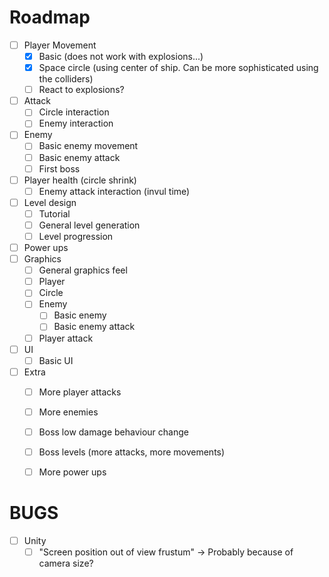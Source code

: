 # Roadmap

- [ ] Player Movement
  - [x] Basic (does not work with explosions...)
  - [x] Space circle (using center of ship. Can be more sophisticated using the
      colliders)
  - [ ] React to explosions?
- [ ] Attack
  - [ ] Circle interaction
  - [ ] Enemy interaction
- [ ] Enemy
  - [ ] Basic enemy movement
  - [ ] Basic enemy attack
  - [ ] First boss
- [ ] Player health (circle shrink)
  - [ ] Enemy attack interaction (invul time)
- [ ] Level design
  - [ ] Tutorial
  - [ ] General level generation
  - [ ] Level progression
- [ ] Power ups
- [ ] Graphics
  - [ ] General graphics feel
  - [ ] Player
  - [ ] Circle
  - [ ] Enemy
    - [ ] Basic enemy
    - [ ] Basic enemy attack
  - [ ] Player attack
- [ ] UI
  - [ ] Basic UI
- [ ] Extra
  - [ ] More player attacks
  - [ ] More enemies
  - [ ] Boss low damage behaviour change
  - [ ] Boss levels (more attacks, more movements)
  - [ ] More power ups


# BUGS

- [ ] Unity
  - [ ] "Screen position out of view frustum" -> Probably because of camera
      size?

